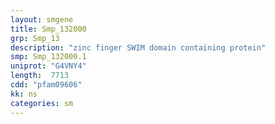 ```yaml
---
layout: smgene
title: Smp_132000
grp: Smp_13
description: "zinc finger SWIM domain containing protein"
smp: Smp_132000.1
uniprot: "G4VNY4"
length:  7713
cdd: "pfam09606"
kk: ns
categories: sm
---
```

